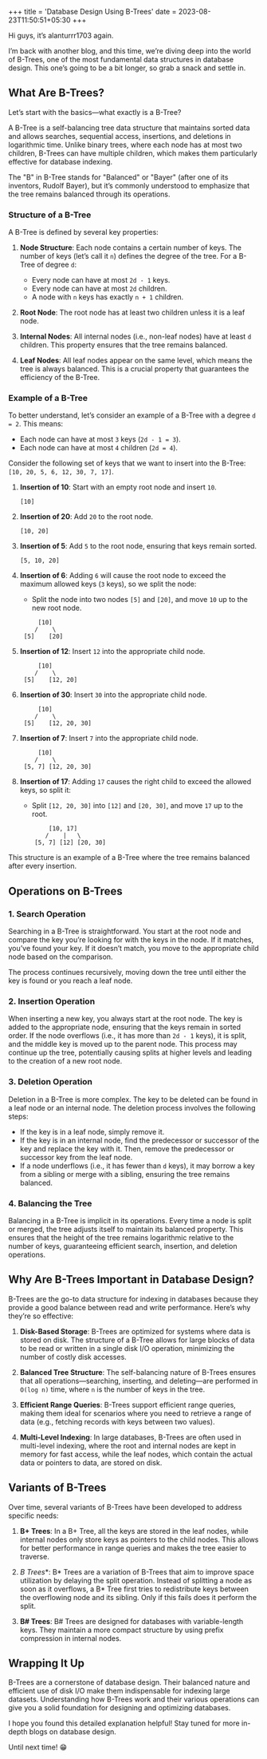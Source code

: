 
+++
title = 'Database Design Using B-Trees'
date = 2023-08-23T11:50:51+05:30
+++

Hi guys, it’s alanturrr1703 again.

I’m back with another blog, and this time, we’re diving deep into the world of B-Trees, one of the most fundamental data structures in database design. This one’s going to be a bit longer, so grab a snack and settle in.

## What Are B-Trees?

Let’s start with the basics—what exactly is a B-Tree?

A B-Tree is a self-balancing tree data structure that maintains sorted data and allows searches, sequential access, insertions, and deletions in logarithmic time. Unlike binary trees, where each node has at most two children, B-Trees can have multiple children, which makes them particularly effective for database indexing.

The "B" in B-Tree stands for "Balanced" or "Bayer" (after one of its inventors, Rudolf Bayer), but it’s commonly understood to emphasize that the tree remains balanced through its operations.

### Structure of a B-Tree

A B-Tree is defined by several key properties:

1. **Node Structure**: Each node contains a certain number of keys. The number of keys (let’s call it `n`) defines the degree of the tree. For a B-Tree of degree `d`:
   - Every node can have at most `2d - 1` keys.
   - Every node can have at most `2d` children.
   - A node with `n` keys has exactly `n + 1` children.

2. **Root Node**: The root node has at least two children unless it is a leaf node.

3. **Internal Nodes**: All internal nodes (i.e., non-leaf nodes) have at least `d` children. This property ensures that the tree remains balanced.

4. **Leaf Nodes**: All leaf nodes appear on the same level, which means the tree is always balanced. This is a crucial property that guarantees the efficiency of the B-Tree.

### Example of a B-Tree

To better understand, let’s consider an example of a B-Tree with a degree `d = 2`. This means:
- Each node can have at most `3` keys (`2d - 1 = 3`).
- Each node can have at most `4` children (`2d = 4`).

Consider the following set of keys that we want to insert into the B-Tree: `[10, 20, 5, 6, 12, 30, 7, 17]`.

1. **Insertion of 10**: Start with an empty root node and insert `10`.
   
   ```
   [10]
   ```

2. **Insertion of 20**: Add `20` to the root node.
   
   ```
   [10, 20]
   ```

3. **Insertion of 5**: Add `5` to the root node, ensuring that keys remain sorted.
   
   ```
   [5, 10, 20]
   ```

4. **Insertion of 6**: Adding `6` will cause the root node to exceed the maximum allowed keys (`3` keys), so we split the node:
   - Split the node into two nodes `[5]` and `[20]`, and move `10` up to the new root node.
   
   ```
        [10]
       /    \
    [5]    [20]
   ```

5. **Insertion of 12**: Insert `12` into the appropriate child node.
   
   ```
        [10]
       /    \ 
    [5]    [12, 20]
   ```

6. **Insertion of 30**: Insert `30` into the appropriate child node.
   
   ```
        [10]
       /    \
    [5]    [12, 20, 30]
   ```

7. **Insertion of 7**: Insert `7` into the appropriate child node.
   
   ```
        [10]
       /    \ 
    [5, 7] [12, 20, 30]
   ```

8. **Insertion of 17**: Adding `17` causes the right child to exceed the allowed keys, so split it:
   - Split `[12, 20, 30]` into `[12]` and `[20, 30]`, and move `17` up to the root.
   
   ```
           [10, 17]
          /    |   \  
       [5, 7] [12] [20, 30]
   ```

This structure is an example of a B-Tree where the tree remains balanced after every insertion.

## Operations on B-Trees

### 1. **Search Operation**

Searching in a B-Tree is straightforward. You start at the root node and compare the key you’re looking for with the keys in the node. If it matches, you’ve found your key. If it doesn’t match, you move to the appropriate child node based on the comparison.

The process continues recursively, moving down the tree until either the key is found or you reach a leaf node.

### 2. **Insertion Operation**

When inserting a new key, you always start at the root node. The key is added to the appropriate node, ensuring that the keys remain in sorted order. If the node overflows (i.e., it has more than `2d - 1` keys), it is split, and the middle key is moved up to the parent node. This process may continue up the tree, potentially causing splits at higher levels and leading to the creation of a new root node.

### 3. **Deletion Operation**

Deletion in a B-Tree is more complex. The key to be deleted can be found in a leaf node or an internal node. The deletion process involves the following steps:
- If the key is in a leaf node, simply remove it.
- If the key is in an internal node, find the predecessor or successor of the key and replace the key with it. Then, remove the predecessor or successor key from the leaf node.
- If a node underflows (i.e., it has fewer than `d` keys), it may borrow a key from a sibling or merge with a sibling, ensuring the tree remains balanced.

### 4. **Balancing the Tree**

Balancing in a B-Tree is implicit in its operations. Every time a node is split or merged, the tree adjusts itself to maintain its balanced property. This ensures that the height of the tree remains logarithmic relative to the number of keys, guaranteeing efficient search, insertion, and deletion operations.

## Why Are B-Trees Important in Database Design?

B-Trees are the go-to data structure for indexing in databases because they provide a good balance between read and write performance. Here’s why they’re so effective:

1. **Disk-Based Storage**: B-Trees are optimized for systems where data is stored on disk. The structure of a B-Tree allows for large blocks of data to be read or written in a single disk I/O operation, minimizing the number of costly disk accesses.

2. **Balanced Tree Structure**: The self-balancing nature of B-Trees ensures that all operations—searching, inserting, and deleting—are performed in `O(log n)` time, where `n` is the number of keys in the tree.

3. **Efficient Range Queries**: B-Trees support efficient range queries, making them ideal for scenarios where you need to retrieve a range of data (e.g., fetching records with keys between two values).

4. **Multi-Level Indexing**: In large databases, B-Trees are often used in multi-level indexing, where the root and internal nodes are kept in memory for fast access, while the leaf nodes, which contain the actual data or pointers to data, are stored on disk.

## Variants of B-Trees

Over time, several variants of B-Trees have been developed to address specific needs:

1. **B+ Trees**: In a B+ Tree, all the keys are stored in the leaf nodes, while internal nodes only store keys as pointers to the child nodes. This allows for better performance in range queries and makes the tree easier to traverse.

2. **B* Trees**: B* Trees are a variation of B-Trees that aim to improve space utilization by delaying the split operation. Instead of splitting a node as soon as it overflows, a B* Tree first tries to redistribute keys between the overflowing node and its sibling. Only if this fails does it perform the split.

3. **B# Trees**: B# Trees are designed for databases with variable-length keys. They maintain a more compact structure by using prefix compression in internal nodes.

## Wrapping It Up

B-Trees are a cornerstone of database design. Their balanced nature and efficient use of disk I/O make them indispensable for indexing large datasets. Understanding how B-Trees work and their various operations can give you a solid foundation for designing and optimizing databases.

I hope you found this detailed explanation helpful! Stay tuned for more in-depth blogs on database design.

Until next time! 😁

